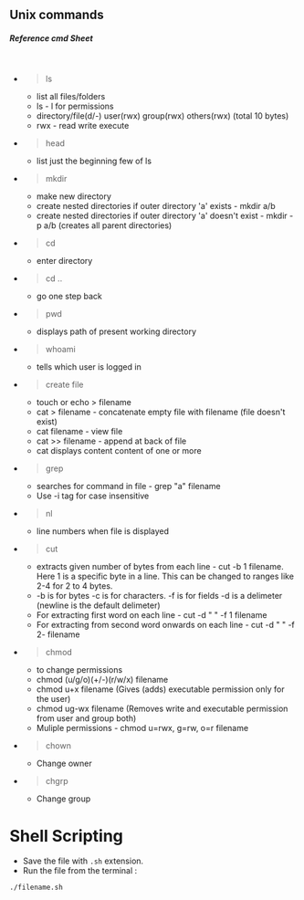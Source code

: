 ## **Unix commands**

##### **Reference cmd Sheet**

<br/>

- > ls
  - list all files/folders
  - ls - l for permissions
  - directory/file(d/-) user(rwx) group(rwx) others(rwx) (total 10 bytes)
  - rwx - read write execute
- > head
  - list just the beginning few of ls
- > mkdir
  - make new directory
  - create nested directories if outer directory 'a' exists - mkdir a/b
  - create nested directories if outer directory 'a' doesn't exist - mkdir -p a/b (creates all parent directories)
- > cd
  - enter directory
- > cd ..
  - go one step back
- > pwd
  - displays path of present working directory
- > whoami
  - tells which user is logged in
- > create file
  - touch or echo > filename
  - cat > filename - concatenate empty file with filename (file doesn't exist)
  - cat filename - view file
  - cat >> filename - append at back of file
  - cat displays content content of one or more
- > grep
  - searches for command in file - grep "a" filename
  - Use -i tag for case insensitive
- > nl
  - line numbers when file is displayed
- > cut

  - extracts given number of bytes from each line - cut -b 1 filename. Here 1 is a specific byte in a line. This can be changed to ranges like 2-4 for 2 to 4 bytes.
  - -b is for bytes
    -c is for characters.
    -f is for fields
    -d is a delimeter (newline is the default delimeter)
  - For extracting first word on each line - cut -d " " -f 1 filename
  - For extracting from second word onwards on each line - cut -d " " -f 2- filename

- > chmod

  - to change permissions
  - chmod (u/g/o)(+/-)(r/w/x) filename
  - chmod u+x filename (Gives (adds) executable permission only for the user)
  - chmod ug-wx filename (Removes write and executable permission from user and group both)
  - Muliple permissions - chmod u=rwx, g=rw, o=r filename

- > chown

  - Change owner

- > chgrp
  - Change group

# Shell Scripting

- Save the file with `.sh` extension.
- Run the file from the terminal :

```sh-sessions
./filename.sh
```

